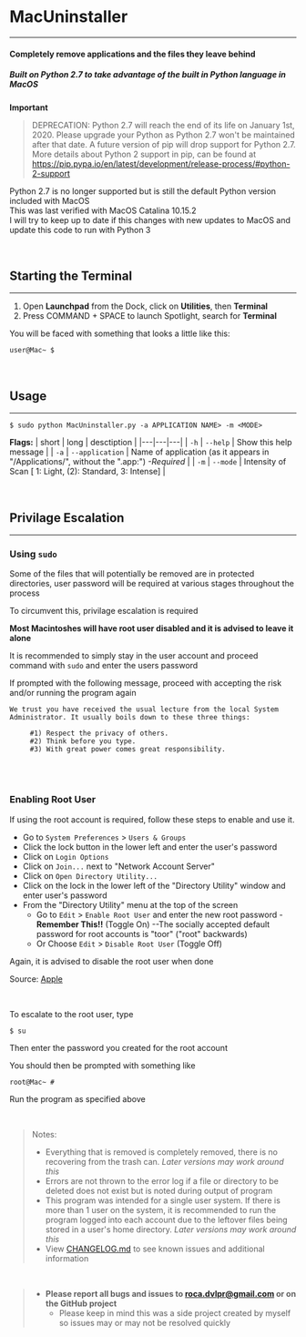 # MacUninstaller
___
#### Completely remove applications and the files they leave behind
##### Built on Python 2.7 to take advantage of the built in Python language in MacOS


**Important** <br>

> DEPRECATION: Python 2.7 will reach the end of its life on January 1st, 2020. Please upgrade your Python as Python 2.7 won't be maintained after that date. A future version of pip will drop support for Python 2.7. More details about Python 2 support in pip, can be found at https://pip.pypa.io/en/latest/development/release-process/#python-2-support

Python 2.7 is no longer supported but is still the default Python version included with MacOS <br>
This was last verified with MacOS Catalina 10.15.2 <br>
I will try to keep up to date if this changes with new updates to MacOS and update this code to run with Python 3

<br>

## Starting the Terminal
________________________
1. Open **Launchpad** from the Dock, click on **Utilities**, then **Terminal**
1. Press COMMAND + SPACE to launch Spotlight, search for **Terminal**

You will be faced with something that looks a little like this:

``` 
user@Mac~ $
```

<br>

## Usage
________
```
$ sudo python MacUninstaller.py -a APPLICATION NAME> -m <MODE>
```

**Flags:**
| short | long | desctiption |
|---|---|---|
| `-h` | `--help` | Show this help message |
| `-a` | `--application` | Name of application (as it appears in "/Applications/", without the ".app:") *-Required* |
| `-m` | `--mode` | Intensity of Scan [ 1: Light, (2): Standard, 3: Intense] |

<br>

## Privilage Escalation
_______________________ 
### **Using `sudo`**
Some of the files that will potentially be removed are in protected directories, user password will be required at various stages throughout the process

To circumvent this, privilage escalation is required

**Most Macintoshes will have root user disabled and it is advised to leave it alone**

It is recommended to simply stay in the user account and proceed command with `sudo` and enter the users password

If prompted with the following message, proceed with accepting the risk and/or running the program again
```
We trust you have received the usual lecture from the local System
Administrator. It usually boils down to these three things:
 
     #1) Respect the privacy of others.
     #2) Think before you type.
     #3) With great power comes great responsibility.
```

<br><br>

### **Enabling Root User**
If using the root account is required, follow these steps to enable and use it.

- Go to `System Preferences` > `Users & Groups`
- Click the lock button in the lower left and enter the user's password
- Click on `Login Options`
- Click on `Join...` next to "Network Account Server"
- Click on `Open Directory Utility...`
- Click on the lock in the lower left of the "Directory Utility" window and enter user's password
- From the "Directory Utility" menu at the top of the screen
  - Go to `Edit` > `Enable Root User` and enter the new root password - **Remember This!!** (Toggle On) --The socially accepted default password for root accounts is "toor" ("root" backwards)
  - Or Choose `Edit` > `Disable Root User` (Toggle Off)

Again, it is advised to disable the root user when done

Source: [Apple](https://support.apple.com/en-us/HT204012)

<br>

To escalate to the root user, type
```
$ su
```
Then enter the password you created for the root account

You should then be prompted with something like 
```
root@Mac~ #
```
Run the program as specified above

<br>


> Notes:
> - Everything that is removed is completely removed, there is no recovering from the trash can. *Later versions may work around this*
> - Errors are not thrown to the error log if a file or directory to be deleted does not exist but is noted during output of program
> - This program was intended for a single user system. If there is more than 1 user on the system, it is recommended to run the program logged into each account due to the leftover files being stored in a user's home directory. *Later versions may work around this*
> - View [CHANGELOG.md](CHANGELOG.md) to see known issues and additional information

<br>

> - **Please report all bugs and issues to roca.dvlpr@gmail.com or on the GitHub project**
>   - Please keep in mind this was a side project created by myself so issues may or may not be resolved quickly